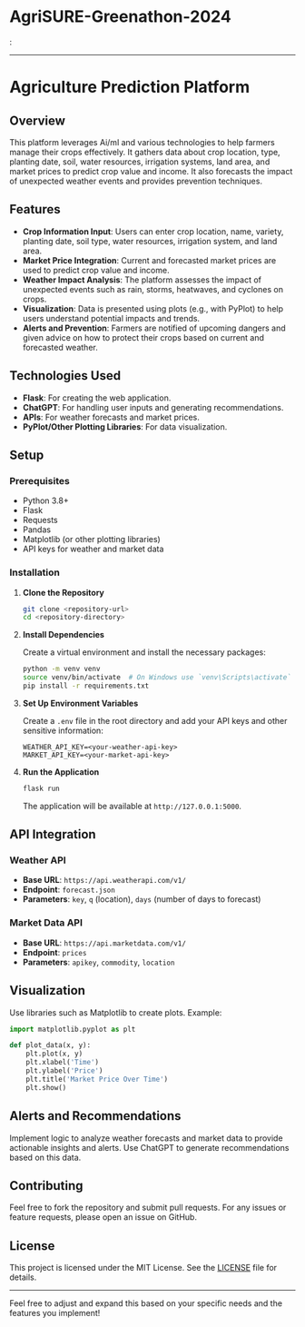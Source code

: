 # AgriSURE-Greenathon-2024

:

---

# Agriculture Prediction Platform

## Overview

This platform leverages Ai/ml and various technologies to help farmers manage their crops effectively. It gathers data about crop location, type, planting date, soil, water resources, irrigation systems, land area, and market prices to predict crop value and income. It also forecasts the impact of unexpected weather events and provides prevention techniques.

## Features

- **Crop Information Input**: Users can enter crop location, name, variety, planting date, soil type, water resources, irrigation system, and land area.
- **Market Price Integration**: Current and forecasted market prices are used to predict crop value and income.
- **Weather Impact Analysis**: The platform assesses the impact of unexpected events such as rain, storms, heatwaves, and cyclones on crops.
- **Visualization**: Data is presented using plots (e.g., with PyPlot) to help users understand potential impacts and trends.
- **Alerts and Prevention**: Farmers are notified of upcoming dangers and given advice on how to protect their crops based on current and forecasted weather.

## Technologies Used

- **Flask**: For creating the web application.
- **ChatGPT**: For handling user inputs and generating recommendations.
- **APIs**: For weather forecasts and market prices.
- **PyPlot/Other Plotting Libraries**: For data visualization.

## Setup

### Prerequisites

- Python 3.8+
- Flask
- Requests
- Pandas
- Matplotlib (or other plotting libraries)
- API keys for weather and market data

### Installation

1. **Clone the Repository**

    ```bash
    git clone <repository-url>
    cd <repository-directory>
    ```

2. **Install Dependencies**

    Create a virtual environment and install the necessary packages:

    ```bash
    python -m venv venv
    source venv/bin/activate  # On Windows use `venv\Scripts\activate`
    pip install -r requirements.txt
    ```

3. **Set Up Environment Variables**

    Create a `.env` file in the root directory and add your API keys and other sensitive information:

    ```env
    WEATHER_API_KEY=<your-weather-api-key>
    MARKET_API_KEY=<your-market-api-key>
    ```

4. **Run the Application**

    ```bash
    flask run
    ```

    The application will be available at `http://127.0.0.1:5000`.

## API Integration

### Weather API

- **Base URL**: `https://api.weatherapi.com/v1/`
- **Endpoint**: `forecast.json`
- **Parameters**: `key`, `q` (location), `days` (number of days to forecast)

### Market Data API

- **Base URL**: `https://api.marketdata.com/v1/`
- **Endpoint**: `prices`
- **Parameters**: `apikey`, `commodity`, `location`

## Visualization

Use libraries such as Matplotlib to create plots. Example:

```python
import matplotlib.pyplot as plt

def plot_data(x, y):
    plt.plot(x, y)
    plt.xlabel('Time')
    plt.ylabel('Price')
    plt.title('Market Price Over Time')
    plt.show()
```

## Alerts and Recommendations

Implement logic to analyze weather forecasts and market data to provide actionable insights and alerts. Use ChatGPT to generate recommendations based on this data.

## Contributing

Feel free to fork the repository and submit pull requests. For any issues or feature requests, please open an issue on GitHub.

## License

This project is licensed under the MIT License. See the [LICENSE](LICENSE) file for details.

---

Feel free to adjust and expand this based on your specific needs and the features you implement!
